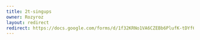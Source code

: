 ```yaml
---
title: 2t-singups
owner: Rozyroz
layout: redirect
redirect: https://docs.google.com/forms/d/1f32KRNo1VA6CZEBb6PlufK-tDYf6JWOhX-9Gc805LkE/viewform
---
```

